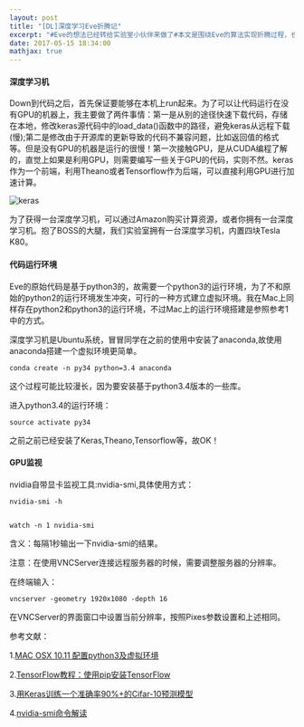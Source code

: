 ```yaml
---
layout: post
title: "[DL]深度学习Eve折腾记"
excerpt: "#Eve的想法已经转给实验室小伙伴来做了#本文是围绕Eve的算法实现折腾过程，也是自己跑的第一个深度学习实验。主要是验证自己的一个想法，是对Eve中的Clipping操作的一个替代"
date: 2017-05-15 18:34:00
mathjax: true
---
```

<script type="text/javascript" src="http://cdn.mathjax.org/mathjax/latest/MathJax.js?config=default"></script>


#### 深度学习机

Down到代码之后，首先保证要能够在本机上run起来。为了可以让代码运行在没有GPU的机器上，我主要做了两件事情：第一是从别的途径快速下载代码，存储在本地，修改keras源代码中的load_data()函数中的路径，避免keras从远程下载(慢);第二是修改由于开源库的更新导致的代码不兼容问题，比如返回值的格式等。但是没有GPU的机器是运行的很慢！第一次接触GPU，是从CUDA编程了解的，直觉上如果是利用GPU，则需要编写一些关于GPU的代码，实则不然。keras作为一个前端，利用Theano或者Tensorflow作为后端，可以直接利用GPU进行加速计算。

![keras](http://wx1.sinaimg.cn/mw690/aba7d18bgy1ffd34zyectj204u0ad3ym.jpg)

为了获得一台深度学习机，可以通过Amazon购买计算资源，或者你拥有一台深度学习机。抱了BOSS的大腿，我们实验室拥有一台深度学习机，内置四块Tesla K80。

#### 代码运行环境

Eve的原始代码是基于python3的，故需要一个python3的运行环境，为了不和原始的python2的运行环境发生冲突，可行的一种方式建立虚拟环境。我在Mac上同样存在python2和python3的运行环境，不过Mac上的运行环境搭建是参照参考1中的方式。

深度学习机是Ubuntu系统，冒冒同学在之前的使用中安装了anaconda,故使用anaconda搭建一个虚拟环境更简单。

    conda create -n py34 python=3.4 anaconda

这个过程可能比较漫长，因为要安装基于python3.4版本的一些库。

进入python3.4的运行环境：

    source activate py34

之前之前已经安装了Keras,Theano,Tensorflow等，故OK！

#### GPU监视

nvidia自带显卡监视工具:nvidia-smi,具体使用方式：

    nvidia-smi -h


    watch -n 1 nvidia-smi

含义：每隔1秒输出一下nvidia-smi的结果。

注意：在使用VNCServer连接远程服务器的时候，需要调整服务器的分辨率。

在终端输入：

    vncserver -geometry 1920x1080 -depth 16

在VNCServer的界面窗口中设置当前分辨率，按照Pixes参数设置和上述相同。


参考文献：

1.[MAC OSX 10.11 配置python3及虚拟环境](http://www.jianshu.com/p/0921fd4d4bca)

2.[TensorFlow教程：使用pip安装TensorFlow](http://suanfazu.com/t/tensorflow-pip-tensorflow/13401)

3.[用Keras训练一个准确率90%+的Cifar-10预测模型](http://nooverfit.com/wp/%E7%94%A8keras%E8%AE%AD%E7%BB%83%E4%B8%80%E4%B8%AA%E5%87%86%E7%A1%AE%E7%8E%8790%E7%9A%84cifar-10%E9%A2%84%E6%B5%8B%E6%A8%A1%E5%9E%8B/)

4.[nvidia-smi命令解读](http://blog.csdn.net/sallyxyl1993/article/details/62220424)
